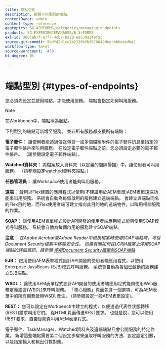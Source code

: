 ```yaml
---
title: 端點型別
description: 瞭解不同型別的端點。
contentOwner: admin
content-type: reference
geptopics: SG_AEMFORMS/categories/managing_endpoints
products: SG_EXPERIENCEMANAGER/6.5/FORMS
exl-id: 380cab7f-e7f7-4cb7-bd20-ea530a349fac
source-git-commit: 5bdf42d1ce7b2126bfb2670049deec4b6eaedba2
workflow-type: tm+mt
source-wordcount: '438'
ht-degree: 0%

---
```


# 端點型別 {#types-of-endpoints}

您必須先設定並啟用端點，才能使用服務。 端點會指定如何叫用服務。

>[!NOTE]
>
>在Workbench中，端點稱為起點。

下列型別的端點可新增至服務。 並非所有服務都支援所有端點：

**電子郵件：** 讓使用者能透過傳送包含一或多個檔案附件的電子郵件訊息至指定的電子郵件帳戶來叫用服務。 在設定電子郵件端點之前，您必須設定必要的電子郵件帳戶。 （請參閱設定電子郵件端點）。

**Watched資料夾：** 將檔案放入資料夾（以定義的間隔掃描）中，讓使用者可叫用服務。 （請參閱設定watched資料夾端點。）

**任務管理員：** 讓Workspace使用者能夠叫用服務。

**遠端：** 啟用以Flex建置的應用程式以使用(不建議用於AEM表單)AEM表單遠端功能來叫用服務。 系統會自動為每個啟用的服務建立遠端端點。 會建立與端點同名的Flex目的地，而Flex使用者端可建立指向此目的地的遠端物件，以叫用相關服務的作業。

**SOAP：** 讓使用AEM表單程式設計API開發的使用者端應用程式能夠使用SOAP模式呼叫服務。 系統會自動為每個啟用的服務建立SOAP端點。

**注意**： *在Adobe Acrobat或Adobe Reader中檢視檔案時使用SOAP端點時，可從Document Security檔案中移除安全性。 如需有關如何在LCRM檔案上停用SOAP端點的詳細資訊，請參閱 [停用Document Security檔案的SOAP端點](/help/forms/using/admin-help/configuring-client-server-options.md#disable-soap-endpoints-for-document-security-documents)*

**EJB：** 啟用使用AEM表單程式設計API開發的使用者端應用程式，以使用Enterprise JavaBeans (EJB)模式呼叫服務。 系統會自動為每個已啟動的服務建立EJB端點。

**WSDL：** 讓使用AEM表單程式設計API開發的使用者端應用程式能夠使用Web服務定義語言(WSDL)來呼叫服務。 「核心組態」頁面包含一個選項，可為AEM表單中的所有服務啟用WSDL產生。 (請參閱設定一般AEM表單設定)。

**REST：** 您可以設定在Workbench中建立的程式，以便透過代表性狀態轉移(REST)請求叫用它們。 從HTML頁面傳送REST要求。 也就是說，您可以使用REST要求，直接從網頁叫用AEM表單程式。

電子郵件、TaskManager、Watched資料夾及遠端端點只會公開服務的特定作業。 新增這些端點需要第二個設定步驟來選取呼叫服務的方法、設定設定引數，以及指定輸入和輸出引數對應。
